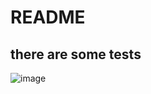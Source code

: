 # README
## there are some tests
![image](https://timgsa.baidu.com/timg?image&quality=80&size=b9999_10000&sec=1506537110452&di=9cf5db3ffcdb15de52278df42c705aa2&imgtype=0&src=http%3A%2F%2Fxue.youdao.com%2Fzx%2Fwp-content%2Fuploads%2F2015%2F06%2F1365.jpg)